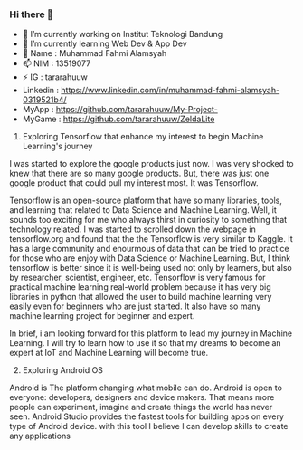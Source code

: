 ### Hi there 👋

<!--
**tararahuuw/tararahuuw** is a ✨ _special_ ✨ repository because its `README.md` (this file) appears on your GitHub profile.

Here are some ideas to get you started:
-->
- 🔭 I’m currently working on Institut Teknologi Bandung
- 🌱 I’m currently learning Web Dev & App Dev
- 💬 Name : Muhammad Fahmi Alamsyah
- 📫 NIM : 13519077
- ⚡ IG : tararahuuw
- Linkedin : https://www.linkedin.com/in/muhammad-fahmi-alamsyah-0319521b4/
- MyApp : https://github.com/tararahuuw/My-Project-
- MyGame : https://github.com/tararahuuw/ZeldaLite

1. Exploring Tensorflow that enhance my interest to begin Machine Learning's journey

I was started to explore the google products just now. I was very shocked to knew that there are so many google products. But, there was just one google product that could pull my interest most. It was Tensorflow.

Tensorflow is an open-source platform that have so many libraries, tools, and learning that related to Data Science and Machine Learning. Well, it sounds too exciting for me who always thirst in curiosity to something that technology related. I was started to scrolled down the webpage in tensorflow.org and found that the the Tensorflow is very similar to Kaggle. It has a large community and enourmous of data that can be tried to practice for those who are enjoy with Data Science or Machine Learning. But, I think tensorflow is better since it is well-being used not only by learners, but also by researcher, scientist, engineer, etc. Tensorflow is very famous for practical machine learning real-world problem because it has very big libraries in python that allowed the user to build machine learning very easily even for beginners who are just started. It also have so many machine learning project for beginner and expert.

In brief, i am looking forward for this platform to lead my journey in Machine Learning. I will try to learn how to use it so that my dreams to become an expert at IoT and Machine Learning will become true.

2. Exploring Android OS

Android is The platform changing what mobile can do. Android is open to everyone: developers, designers and device makers. That means more people can experiment, imagine and create things the world has never seen. Android Studio provides the fastest tools for building apps on every type of Android device. with this tool I believe I can develop skills to create any applications
